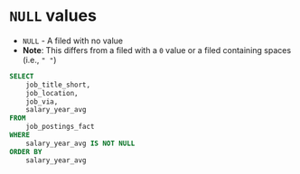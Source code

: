 # `NULL` values
- `NULL` - A filed with no value
- **Note**: This differs from a filed with a `0` value or a filed containing spaces (i.e., `" "`) 
```sql
SELECT 
	job_title_short,
    job_location,
    job_via,
    salary_year_avg
FROM 
	job_postings_fact
WHERE
	salary_year_avg IS NOT NULL
ORDER BY
	salary_year_avg
```